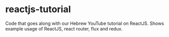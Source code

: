 # reactjs-tutorial
Code that goes along with our Hebrew YouTube tutorial on ReactJS. Shows example usage of ReactJS, react router, flux and redux.
